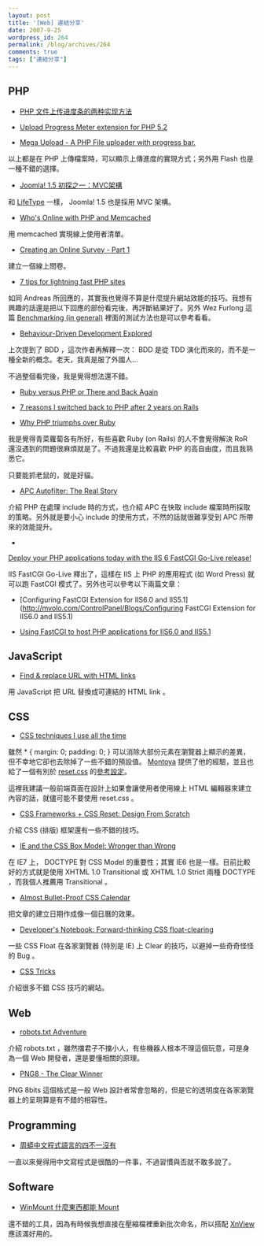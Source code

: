 ```yaml
---
layout: post
title: '[Web] 連結分享'
date: 2007-9-25
wordpress_id: 264
permalink: /blog/archives/264
comments: true
tags: ["連結分享"]
---
```


<!--more-->
## PHP

* [PHP 文件上传进度条的两种实现方法](http://phpv.net/html/1565.html)

* [Upload Progress Meter extension for PHP 5.2](http://blog.liip.ch/archive/2006/09/10/upload-progress-meter-extension-for-php-5-2.html)

* [Mega Upload - A PHP File uploader with progress bar.](http://www.raditha.com/php/progress.php)

以上都是在 PHP 上傳檔案時，可以顯示上傳進度的實現方式；另外用 Flash 也是一種不錯的選擇。

* [Joomla! 1.5 初探之一：MVC架構](http://eddychang.blogspot.com/2007/09/joomla-15-mvc.html)

和 [LifeType](http://www.lifetype.org.tw/) 一樣， Joomla! 1.5 也是採用 MVC 架構。

* [Who's Online with PHP and Memcached](http://www.deshong.net/?p=46)

用 memcached 實現線上使用者清單。

* [Creating an Online Survey - Part 1](http://www.phpbuilder.com/columns/patterson20051018.php3)

建立一個線上問卷。

* [7 tips for lightning fast PHP sites](http://torrentialwebdev.com/blog/archives/116-7-tips-for-lightning-fast-PHP-sites.html)

如同 Andreas  所回應的，其實我也覺得不算是什麼提升網站效能的技巧。我想有興趣的話還是把以下回應的部份看完後，再評斷結果好了。另外 Wez Furlong 這篇 [Benchmarking (in general)](http://netevil.org/blog/2005/sep/benchmarking-in-general) 裡面的測試方法也是可以參考看看。 

* [Behaviour-Driven Development Explored](http://blog.astrumfutura.com/archives/307-Behaviour-Driven-Development-Explored.html)

上次提到了 BDD ，這次作者再解釋一次： BDD 是從 TDD 演化而來的，而不是一種全新的概念。老天，我真是服了外國人...

不過整個看完後，我是覺得想法還不錯。

* [Ruby versus PHP or There and Back Again](http://www.procata.com/blog/archives/2007/09/23/ruby-versus-php-or-there-and-back-again/) 

* [7 reasons I switched back to PHP after 2 years on Rails](http://www.oreillynet.com/ruby/blog/2007/09/7_reasons_i_switched_back_to_p_1.html)

* [Why PHP triumphs over Ruby](http://terrychay.com/blog/article/php-ruby-evil-good.shtml)

我是覺得青菜蘿蔔各有所好，有些喜歡 Ruby (on Rails) 的人不會覺得解決 RoR 還沒遇到的問題很麻煩就是了。不過我還是比較喜歡 PHP 的高自由度，而且我熟悉它。

只要能抓老鼠的，就是好貓。

* [APC Autofilter: The Real Story](http://t3.dotgnu.info/blog/php/demystifying-autofilter.html)

介紹 PHP 在處理 include 時的方式，也介紹 APC 在快取 include 檔案時所採取的策略。另外就是要小心 include 的使用方式，不然的話就很難享受到 APC 所帶來的效能提升。

* 

[Deploy your PHP applications today with the IIS 6 FastCGI Go-Live release!](http://mvolo.com/blogs/serverside/archive/2007/09/24/Deploy-your-PHP-applications-today-with-the-IIS-6-FastCGI-Go_2D00_Live-release_2100_.aspx)

 IIS FastCGI Go-Live 釋出了，這樣在 IIS 上 PHP 的應用程式 (如 Word Press) 就可以跑 FastCGI 模式了。另外也可以參考以下兩篇文章：


* [Configuring FastCGI Extension for IIS6.0 and IIS5.1](http://mvolo.com/ControlPanel/Blogs/Configuring FastCGI Extension for IIS6.0 and IIS5.1)

* [Using FastCGI to host PHP applications for IIS6.0 and IIS5.1](http://www.iis.net/articles/view.aspx/IIS7/Hosting-Web-Applications/PHP/Using-FastCGI-to-Host-PHP-Applications-on-IIS-6-0-)





## JavaScript

* [Find &amp; replace URL with HTML links](http://blog.hedgerwow.com/2007/09/21/find-replace-url-with-html-links/)

用 JavaScript 把 URL 替換成可連結的 HTML link 。 



## CSS

* [CSS techniques I use all the time](http://www.christianmontoya.com/2007/02/01/css-techniques-i-use-all-the-time/)

雖然 * { margin: 0; padding: 0; } 可以消除大部份元素在瀏覽器上顯示的差異，但不幸地它卻也去除掉了一些不錯的預設值。 [Montoya](http://www.christianmontoya.com/me/) 提供了他的經驗，並且也給了一個有別於 [reset.css](http://developer.yahoo.com/yui/reset/) 的[參考設定](http://lab.christianmontoya.com/initial-css/initial.css)。

這裡我建議一般前端頁面在設計上如果會讓使用者使用線上 HTML 編輯器來建立內容的話，就儘可能不要使用 reset.css 。 

* [CSS Frameworks + CSS Reset: Design From Scratch](http://www.smashingmagazine.com/2007/09/21/css-frameworks-css-reset-design-from-scratch/)

介紹 CSS (排版) 框架還有一些不錯的技巧。

* [IE and the CSS Box Model: Wronger than Wrong](http://stuffthathappens.com/blog/2007/09/12/ie-and-the-css-box-model-wronger-than-wrong/)

在 IE7 上， DOCTYPE 對 CSS Model 的重要性；其實 IE6 也是一樣。目前比較好的方式就是使用 XHTML 1.0 Transitional 或 XHTML 1.0 Strict 兩種 DOCTYPE ，而我個人推薦用 Transitional 。

* [Almost Bullet-Proof CSS Calendar](http://stuffthathappens.com/blog/2007/09/17/almost-bullet-proof-css-calendar/)

把文章的建立日期作成像一個日曆的效果。

* [Developer's Notebook: Forward-thinking CSS float-clearing](http://blogs.pathf.com/agileajax/2007/09/developers-note.html)

一些 CSS Float 在各家瀏覽器 (特別是 IE) 上 Clear 的技巧，以避掉一些奇奇怪怪的 Bug 。

* [CSS Tricks](http://css-tricks.com/)

介紹很多不錯 CSS 技巧的網站。 



## Web

* [robots.txt Adventure](http://www.nextthing.org/archives/2007/03/12/robotstxt-adventure)

介紹 robots.txt ，雖然擋君子不擋小人，有些機器人根本不理這個玩意，可是身為一個 Web 開發者，還是要懂相關的原理。 

* [PNG8 - The Clear Winner](http://www.sitepoint.com/blogs/2007/09/18/png8-the-clear-winner/)

PNG 8bits 這個格式是一般 Web 設計者常會忽略的，但是它的透明度在各家瀏覽器上的呈現算是有不錯的相容性。 



## Programming

* [周蟒中文程式語言的四不一沒有](http://inet6.blogspot.com/2007/09/blog-post_22.html)

一直以來覺得用中文寫程式是很酷的一件事，不過習慣與否就不敢多說了。



## Software

* [WinMount 什麼東西都能 Mount](http://blog.roodo.com/chhuang/archives/4174597.html)

還不錯的工具，因為有時候我想直接在壓縮檔裡重新批次命名，所以搭配 [XnView](http://www.xnview.com/) 應該滿好用的。 


